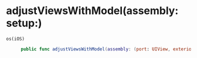 # adjustViewsWithModel(assembly:​setup:​)

<dl>
<dt><code>os(iOS)</code></dt>
<dd>

``` swift
public func adjustViewsWithModel(assembly:​ (port:​ UIView, exteriorView:​UIView, interiorView:​UIView), setup:​ ScrollViewModel)
```

</dd>
</dl>
